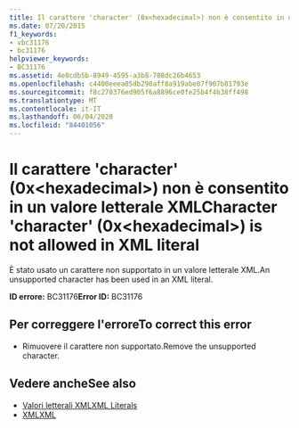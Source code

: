 ```yaml
---
title: Il carattere 'character' (0x<hexadecimal>) non è consentito in un valore letterale XML
ms.date: 07/20/2015
f1_keywords:
- vbc31176
- bc31176
helpviewer_keywords:
- BC31176
ms.assetid: 4e0cdb5b-8949-4595-a3b8-788dc26b4653
ms.openlocfilehash: c4400eeea05db290aff8a919abe07f907b81793e
ms.sourcegitcommit: f8c270376ed905f6a8896ce0fe25b4f4b38ff498
ms.translationtype: MT
ms.contentlocale: it-IT
ms.lasthandoff: 06/04/2020
ms.locfileid: "84401056"
---
```

# <a name="character-character-0xhexadecimal-is-not-allowed-in-xml-literal"></a><span data-ttu-id="f2233-102">Il carattere 'character' (0x\<hexadecimal>) non è consentito in un valore letterale XML</span><span class="sxs-lookup"><span data-stu-id="f2233-102">Character 'character' (0x\<hexadecimal>) is not allowed in XML literal</span></span>
<span data-ttu-id="f2233-103">È stato usato un carattere non supportato in un valore letterale XML.</span><span class="sxs-lookup"><span data-stu-id="f2233-103">An unsupported character has been used in an XML literal.</span></span>  
  
 <span data-ttu-id="f2233-104">**ID errore:** BC31176</span><span class="sxs-lookup"><span data-stu-id="f2233-104">**Error ID:** BC31176</span></span>  
  
## <a name="to-correct-this-error"></a><span data-ttu-id="f2233-105">Per correggere l'errore</span><span class="sxs-lookup"><span data-stu-id="f2233-105">To correct this error</span></span>  
  
- <span data-ttu-id="f2233-106">Rimuovere il carattere non supportato.</span><span class="sxs-lookup"><span data-stu-id="f2233-106">Remove the unsupported character.</span></span>  
  
## <a name="see-also"></a><span data-ttu-id="f2233-107">Vedere anche</span><span class="sxs-lookup"><span data-stu-id="f2233-107">See also</span></span>

- [<span data-ttu-id="f2233-108">Valori letterali XML</span><span class="sxs-lookup"><span data-stu-id="f2233-108">XML Literals</span></span>](../language-reference/xml-literals/index.md)
- [<span data-ttu-id="f2233-109">XML</span><span class="sxs-lookup"><span data-stu-id="f2233-109">XML</span></span>](../programming-guide/language-features/xml/index.md)
